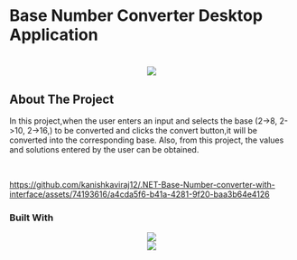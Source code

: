 # Base Number Converter Desktop Application

<h1 align="center">
    <img src="https://readme-typing-svg.herokuapp.com/?font=Righteous&size=35&center=true&vCenter=true&width=500&height=70&duration=4000&lines=Hi+There!+👋;+Scroll+To+Bottom!;" />
</h1>

## About The Project
<p> In this project,when the user enters an input and selects the base (2->8, 2->10, 2->16,) to be converted and clicks the convert button,it will be converted into the corresponding base. Also, from this project, the values and solutions entered by the user can be obtained.</p><br>

https://github.com/kanishkaviraj12/.NET-Base-Number-converter-with-interface/assets/74193616/a4cda5f6-b41a-4281-9f20-baa3b64e4126

### Built With

<div align="center">
    <img src="https://skillicons.dev/icons?i=cs,dotnet" /><br>
    <img src="https://skillicons.dev/icons?i=visualstudio"/>
</div>






